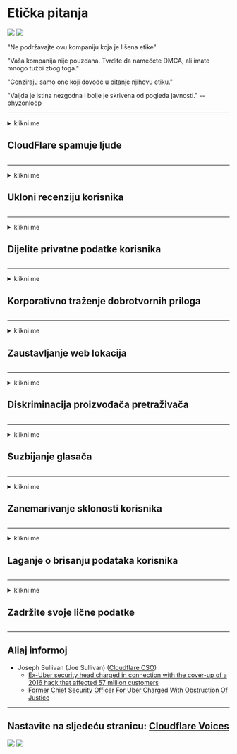 # Etička pitanja

![](https://codeberg.org/crimeflare/stop_cloudflare/media/branch/master/image/itsreallythatbad.jpg)
![](https://codeberg.org/crimeflare/stop_cloudflare/media/branch/master/image/telegram/c81238387627b4bfd3dcd60f56d41626.jpg)

"Ne podržavajte ovu kompaniju koja je lišena etike"

"Vaša kompanija nije pouzdana. Tvrdite da namećete DMCA, ali imate mnogo tužbi zbog toga."

"Cenziraju samo one koji dovode u pitanje njihovu etiku."

"Valjda je istina nezgodna i bolje je skrivena od pogleda javnosti."  -- [phyzonloop](https://twitter.com/phyzonloop)


---


<details>
<summary>klikni me

## CloudFlare spamuje ljude
</summary>


Cloudflare šalje neželjenu e-poštu ne-Cloudflare korisnicima.

- Pošaljite e-poštu samo pretplatnicima koji su se prijavili
- Kad korisnik kaže "stani", prestane slati e-poštu

To je tako jednostavno. Ali Cloudflare to ne zanima.
Cloudflare je rekao da korištenje njihove usluge može zaustaviti sve neželjene pošte ili napadače.
Kako možemo zaustaviti Cloudflare bez aktiviranja Cloudflare-a?


| 🖼 | 🖼 |
| --- | --- |
| ![](https://codeberg.org/crimeflare/stop_cloudflare/media/branch/master/image/cfspam01.jpg) | ![](https://codeberg.org/crimeflare/stop_cloudflare/media/branch/master/image/cfspam03.jpg) |
| ![](https://codeberg.org/crimeflare/stop_cloudflare/media/branch/master/image/cfspam02.jpg) | ![](https://codeberg.org/crimeflare/stop_cloudflare/media/branch/master/image/cfspambrittany.jpg)<br>![](https://codeberg.org/crimeflare/stop_cloudflare/media/branch/master/image/cfspamtwtr.jpg) |

</details>

---

<details>
<summary>klikni me

## Ukloni recenziju korisnika
</summary>


Negativne kritike cenzure oblaka.
Ako objavite tekst protiv Cloudflare na Twitteru, imate priliku dobiti odgovor od zaposlenika Cloudflare porukom "Ne, nije".
Ako na bilo kojem mjestu recenzije objavite negativnu recenziju, oni će je pokušati cenzurirati.


| 🖼 | 🖼 |
| --- | --- |
| ![](https://codeberg.org/crimeflare/stop_cloudflare/media/branch/master/image/cfcenrev_01.jpg)<br>![](https://codeberg.org/crimeflare/stop_cloudflare/media/branch/master/image/cfcenrev_02.jpg) | ![](https://codeberg.org/crimeflare/stop_cloudflare/media/branch/master/image/cfcenrev_03.jpg) |

</details>

---

<details>
<summary>klikni me

## Dijelite privatne podatke korisnika
</summary>


Cloudflare ima ogroman problem uznemiravanja.
Cloudflare dijeli osobne podatke onih koji se žale na hostovane web stranice.
Ponekad od vas traže da navedete svoju istinsku ličnu kartu.
Ako ne želite da vas maltretiraju, napadaju, prebijaju ili ubijaju, bolje se klonite web stranica Cloudflared.


| 🖼 | 🖼 |
| --- | --- |
| ![](https://codeberg.org/crimeflare/stop_cloudflare/media/branch/master/image/cfdox_what.jpg) | ![](https://codeberg.org/crimeflare/stop_cloudflare/media/branch/master/image/cfdox_swat.jpg) |
| ![](https://codeberg.org/crimeflare/stop_cloudflare/media/branch/master/image/cfdox_kill.jpg) | ![](https://codeberg.org/crimeflare/stop_cloudflare/media/branch/master/image/cfdox_threat.jpg) |
| ![](https://codeberg.org/crimeflare/stop_cloudflare/media/branch/master/image/cfdox_dox.jpg) | ![](https://codeberg.org/crimeflare/stop_cloudflare/media/branch/master/image/cfdox_ex1.jpg)<br>![](https://codeberg.org/crimeflare/stop_cloudflare/media/branch/master/image/cfdox_ex2.jpg) |

</details>

---

<details>
<summary>klikni me

## Korporativno traženje dobrotvornih priloga
</summary>


CloudFlare traži dobrotvorne priloge.
Prilično je grozno da bi američka korporacija tražila dobrotvornost zajedno s neprofitnim organizacijama koje imaju dobre prilike.
Ako volite blokirati ljude ili gubiti vrijeme drugih ljudi, možda biste htjeli naručiti neke pizze za zaposlenike Cloudflare-a.


![](https://codeberg.org/crimeflare/stop_cloudflare/media/branch/master/image/cfdonate.jpg)

</details>

---

<details>
<summary>klikni me

## Zaustavljanje web lokacija
</summary>


Šta ćete učiniti ako vaša web stranica iznenada padne?
Postoje izvještaji da Cloudflare bez ikakvog upozorenja briše konfiguraciju korisnika ili zaustavlja uslugu bez ikakvog upozorenja.
Predlažemo vam da pronađete boljeg pružatelja usluga.

![](https://codeberg.org/crimeflare/stop_cloudflare/media/branch/master/image/cftmnt.jpg)

</details>

---

<details>
<summary>klikni me

## Diskriminacija proizvođača pretraživača
</summary>


CloudFlare daje preferencijalni tretman onima koji koriste Firefox, dok pruža neprijateljski tretman korisnicima koji ne koriste Tor-Browser preko Tora.
Korisnici koji s pravom odbiju izvršavanje ne-besplatnog JavaScripta također primaju neprijateljski tretman.
Ta nejednakost u pristupu predstavlja zloupotrebu neutralnosti mreže i zloupotrebu moći.

![](https://codeberg.org/crimeflare/stop_cloudflare/media/branch/master/image/browdifftbcx.gif)

- Lijevo: Tor preglednik, desno: Chrome. Ista IP adresa.

![](https://codeberg.org/crimeflare/stop_cloudflare/media/branch/master/image/browserdiff.jpg)

- Lijevo: Torzer Javascript onemogućen, kolačić omogućen
- Desno: Chrome omogućen Javascript, kolačić onemogućen

![](https://codeberg.org/crimeflare/stop_cloudflare/media/branch/master/image/cfsiryoublocked.jpg)

- QuteBrowser (manji pretraživač) bez Tor (Clearnet IP)

| ***Pretraživač*** | ***Tretman pristupa*** |
| --- | --- |
| Tor Browser (Javascript omogućen) | pristup je dozvoljen |
| Firefox (Javascript omogućen) | pristup degradiran |
| Chromium (Javascript omogućen) | pristup degradiran |
| Chromium or Firefox (Javascript onemogućen) | pristup odbijen |
| Chromium or Firefox (Kolačić je onemogućen) | pristup odbijen |
| QuteBrowser | pristup odbijen |
| lynx | pristup odbijen |
| w3m | pristup odbijen |
| wget | pristup odbijen |


Zašto ne biste koristili dugme Audio da biste rešili jednostavan izazov?

Da, postoji zvučno dugme, ali to ne radi uvijek preko Tor-a.
Ovu poruku dobit ćete kada je kliknete:

```
Pokušajte ponovo kasnije
Računar ili mreža možda šalju automatizovane upite.
Da bismo zaštitili naše korisnike, vaš zahtev trenutno ne možemo obraditi.
Za više detalja posjetite našu stranicu pomoći
```

</details>

---

<details>
<summary>klikni me

## Suzbijanje glasača
</summary>


Birači u američkim državama registriraju se kako bi na kraju glasali putem web stranice državnog sekretara u državi u kojoj žive.
Republički uredi pod državnom tajnicom pod nadzorom birača suzbijaju birače tako što pristupaju web stranici državnog sekretara putem Cloudflare-a.
Cloudflare-ovo neprijateljsko postupanje s korisnicima Tor-a, njegova MITM-ova pozicija kao centralizirana globalna točka nadzora i njegova štetna uloga u cjelini čini potencijalne birače nevoljnima da se registriraju.
Liberali posebno prihvataju privatnost.
Obrasci za registraciju birača prikupljaju osjetljive podatke o političkom naginjanju birača, ličnoj fizičkoj adresi, broju socijalnog osiguranja i datumu rođenja.
Većina država javno čini sve dostupne podskupine tih podataka, ali Cloudflare sve te informacije vidi kada se netko registrira da glasa.

Imajte na umu da registracija na papiru ne zaobilazi Cloudflare jer će zaposlenici državnog sekretara za unos podataka vjerovatno koristiti web stranicu Cloudflare za unošenje podataka.

| 🖼 | 🖼 |
| --- | --- |
| ![](https://codeberg.org/crimeflare/stop_cloudflare/media/branch/master/image/cfvotm_01.jpg) | ![](https://codeberg.org/crimeflare/stop_cloudflare/media/branch/master/image/cfvotm_02.jpg) |

- Change.org je poznata web stranica za prikupljanje glasova i poduzimanje akcija.
“ljudi svugdje započinju kampanje, mobiliziraju pristaše i rade s donositeljima odluka na pronalaženju rješenja.”
Nažalost, mnogi ljudi uopće ne mogu vidjeti change.org zbog Cloudflare-ovog agresivnog filtra.
Blokirano im je potpisivanje peticije, što ih isključuje iz demokratskog procesa.
Korištenje druge platforme koja nije oblakom kao što je OpenPetition pomaže u otklanjanju problema.

| 🖼 | 🖼 |
| --- | --- |
| ![](https://codeberg.org/crimeflare/stop_cloudflare/media/branch/master/image/changeorgasn.jpg) | ![](https://codeberg.org/crimeflare/stop_cloudflare/media/branch/master/image/changeorgtor.jpg) |

- Cloudflareov "atenski projekt" nudi besplatnu zaštitu na nivou preduzeća državnim i lokalnim web lokacijama za izbore.
Oni su rekli da "njihovi birači mogu pristupiti informacijama o izborima i registraciji birača", ali to je laž, jer mnogi ljudi jednostavno ne mogu pregledavati stranicu.

</details>

---

<details>
<summary>klikni me

## Zanemarivanje sklonosti korisnika
</summary>


Ako nešto isključite, očekujete da nećete dobiti e-poštu o tome.
Cloudflare zanemaruje preferencije korisnika i dijeli podatke sa korporacijama trećih proizvođača bez pristanka kupca.
Ako koristite njihov besplatni plan, ponekad vam šalju e-poštu s molbom da kupite mjesečnu pretplatu.

![](https://codeberg.org/crimeflare/stop_cloudflare/media/branch/master/image/cfviopl_tp.jpg)

</details>

---

<details>
<summary>klikni me

## Laganje o brisanju podataka korisnika
</summary>


Prema blogu ovog bivšeg klijenta Cloudflare, Cloudflare laže kako bi izbrisao račune.
Danas mnoge kompanije čuvaju vaše podatke nakon što zatvorite ili uklonite račun.
Većina dobrih kompanija o tome spominje u svojoj politici privatnosti.
Cloudflare? Br.

```
2019-08-05 CloudFlare mi je poslao potvrdu da su uklonili moj račun.
2019-10-02 Primio sam e-poštu od CloudFlare-a „jer sam klijent“
```

Cloudflare nije znao za riječ "ukloni".
Ako je stvarno uklonjen, zašto je ovaj bivši kupac dobio e-poštu?
Spomenuo je i kako se u Cloudflareovoj politici privatnosti ne spominje.

```
Njihova nova politika privatnosti ne pominje čuvanje podataka godinu dana.
```

![](https://codeberg.org/crimeflare/stop_cloudflare/media/branch/master/image/cfviopl_notdel.jpg)

Kako možete vjerovati Cloudflareu ako je njihova politika privatnosti LIE?

</details>

---

<details>
<summary>klikni me

## Zadržite svoje lične podatke
</summary>


Brisanje Cloudflare računara je težak nivo.

```
Pošaljite kartu za podršku pomoću kategorije "Račun",
i zatražiti brisanje računa u tijelu poruke.
Prije zahtjeva za brisanje ne morate imati nikakve domene ili kreditne kartice.
```

Primit ćete ovu potvrdu e-poštom.

![](https://codeberg.org/crimeflare/stop_cloudflare/media/branch/master/image/cf_deleteandkeep.jpg)

"Započeli smo sa obradom vašeg zahteva za brisanje", ali "i dalje ćemo čuvati vaše lične podatke".

Možete li ovo „vjerovati“?

</details>

---

## Aliaj informoj

- Joseph Sullivan (Joe Sullivan) ([Cloudflare CSO](https://twitter.com/eastdakota/status/1296522269313785862))
  - [Ex-Uber security head charged in connection with the cover-up of a 2016 hack that affected 57 million customers](https://www.businessinsider.com/uber-data-hack-security-head-joe-sullivan-charged-cover-up-2020-8)
  - [Former Chief Security Officer For Uber Charged With Obstruction Of Justice](https://www.justice.gov/usao-ndca/pr/former-chief-security-officer-uber-charged-obstruction-justice)


---

## Nastavite na sljedeću stranicu:   [Cloudflare Voices](../PEOPLE.md)

![](https://codeberg.org/crimeflare/stop_cloudflare/media/branch/master/image/freemoldybread.jpg)
![](https://codeberg.org/crimeflare/stop_cloudflare/media/branch/master/image/cfisnotanoption.jpg)
